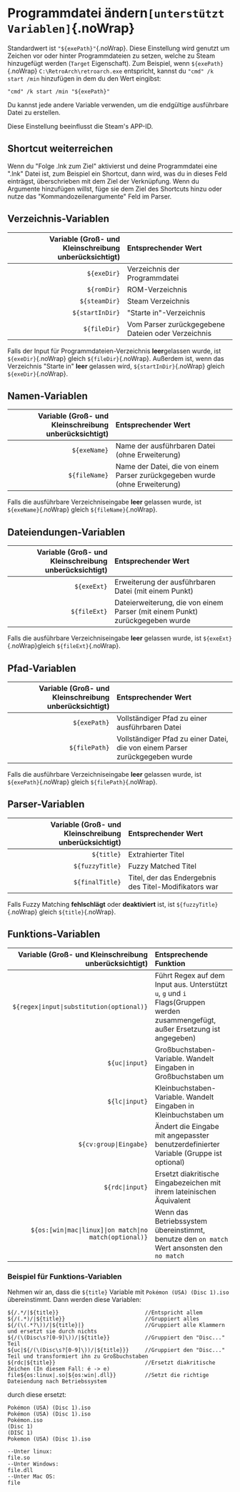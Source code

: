 # Programmdatei ändern`[unterstützt Variablen]`{.noWrap}

Standardwert ist `"${exePath}"`{.noWrap}. Diese Einstellung wird genutzt um Zeichen vor oder hinter Programmdateien zu setzen, welche zu Steam hinzugefügt werden (`Target` Eigenschaft). Zum Beispiel, wenn `${exePath}`{.noWrap} `C:\RetroArch\retroarch.exe` entspricht, kannst du `"cmd" /k start /min` hinzufügen in dem du den Wert eingibst:
```
"cmd" /k start /min "${exePath}"
```
Du kannst jede andere Variable verwenden, um die endgültige ausführbare Datei zu erstellen.

Diese Einstellung beeinflusst die Steam's APP-ID.


## Shortcut weiterreichen
Wenn du "Folge .lnk zum Ziel" aktivierst und deine Programmdatei eine ".lnk" Datei ist, zum Beispiel ein Shortcut, dann wird, was du in dieses Feld einträgst, überschrieben mit dem Ziel der Verknüpfung. Wenn du Argumente hinzufügen willst, füge sie dem Ziel des Shortcuts hinzu oder nutze das "Kommandozeilenargumente" Feld im Parser.

## Verzeichnis-Variablen

| Variable (Groß- und Kleinschreibung unberücksichtigt) | Entsprechender Wert                                |
| -----------------------------------------------------:|:-------------------------------------------------- |
|                                           `${exeDir}` | Verzeichnis der Programmdatei                      |
|                                           `${romDir}` | ROM-Verzeichnis                                    |
|                                         `${steamDir}` | Steam Verzeichnis                                  |
|                                       `${startInDir}` | "Starte in"-Verzeichnis                            |
|                                          `${fileDir}` | Vom Parser zurückgegebene Dateien oder Verzeichnis |

Falls der Input für Programmdateien-Verzeichnis **leer**gelassen wurde, ist `${exeDir}`{.noWrap} gleich `${fileDir}`{.noWrap}. Außerdem ist, wenn das Verzeichnis "Starte in" **leer** gelassen wird, `${startInDir}`{.noWrap} gleich `${exeDir}`{.noWrap}.

## Namen-Variablen

| Variable (Groß- und Kleinschreibung unberücksichtigt) | Entsprechender Wert                                                         |
| -----------------------------------------------------:|:--------------------------------------------------------------------------- |
|                                          `${exeName}` | Name der ausführbaren Datei (ohne Erweiterung)                              |
|                                         `${fileName}` | Name der Datei, die von einem Parser zurückgegeben wurde (ohne Erweiterung) |

Falls die ausführbare Verzeichniseingabe **leer** gelassen wurde, ist `${exeName}`{.noWrap} gleich `${fileName}`{.noWrap}.

## Dateiendungen-Variablen

| Variable (Groß- und Kleinschreibung unberücksichtigt) | Entsprechender Wert                                                          |
| -----------------------------------------------------:|:---------------------------------------------------------------------------- |
|                                           `${exeExt}` | Erweiterung der ausführbaren Datei (mit einem Punkt)                         |
|                                          `${fileExt}` | Dateierweiterung, die von einem Parser (mit einem Punkt) zurückgegeben wurde |

Falls die ausführbare Verzeichniseingabe **leer** gelassen wurde, ist `${exeExt}`{.noWrap}gleich `${fileExt}`{.noWrap}.

## Pfad-Variablen

| Variable (Groß- und Kleinschreibung unberücksichtigt) | Entsprechender Wert                                                         |
| -----------------------------------------------------:|:--------------------------------------------------------------------------- |
|                                          `${exePath}` | Vollständiger Pfad zu einer ausführbaren Datei                              |
|                                         `${filePath}` | Vollständiger Pfad zu einer Datei, die von einem Parser zurückgegeben wurde |

Falls die ausführbare Verzeichniseingabe **leer** gelassen wurde, ist `${exePath}`{.noWrap} gleich `${filePath}`{.noWrap}.

## Parser-Variablen

| Variable (Groß- und Kleinschreibung unberücksichtigt) | Entsprechender Wert                                   |
| -----------------------------------------------------:|:----------------------------------------------------- |
|                                            `${title}` | Extrahierter Titel                                    |
|                                       `${fuzzyTitle}` | Fuzzy Matched Titel                                   |
|                                       `${finalTitle}` | Titel, der das Endergebnis des Titel-Modifikators war |

Falls Fuzzy Matching **fehlschlägt** oder **deaktiviert** ist, ist `${fuzzyTitle}`{.noWrap} gleich `${title}`{.noWrap}.

## Funktions-Variablen

|       Variable (Groß- und Kleinschreibung unberücksichtigt) | Entsprechende Funktion                                                                                                          |
| -----------------------------------------------------------:|:------------------------------------------------------------------------------------------------------------------------------- |
|                 `${regex\|input\|substitution(optional)}` | Führt Regex auf dem Input aus. Unterstützt `u`, `g` und `i` Flags(Gruppen werden zusammengefügt, außer Ersetzung ist angegeben) |
|                                             `${uc\|input}` | Großbuchstaben-Variable. Wandelt Eingaben in Großbuchstaben um                                                                  |
|                                             `${lc\|input}` | Kleinbuchstaben-Variable. Wandelt Eingaben in Kleinbuchstaben um                                                                |
|                                     `${cv:group\|Eingabe}` | Ändert die Eingabe mit angepasster benutzerdefinierter Variable (Gruppe ist optional)                                           |
|                                            `${rdc\|input}` | Ersetzt diakritische Eingabezeichen mit ihrem lateinischen Äquivalent                                                           |
| `${os:[win\|mac\|linux]\|on match\|no match(optional)}` | Wenn das Betriebssystem übereinstimmt, benutze den `on match` Wert ansonsten den `no match`                                     |

### Beispiel für Funktions-Variablen

Nehmen wir an, dass die `${title}` Variable mit `Pokémon (USA) (Disc 1).iso` übereinstimmt. Dann werden diese Variablen:
```
${/.*/|${title}}                           //Entspricht allem
${/(.*)/|${title}}                         //Gruppiert alles
${/(\(.*?\))/|${title}|}                   //Gruppiert alle Klammern und ersetzt sie durch nichts
${/(\(Disc\s?[0-9]\))/|${title}}           //Gruppiert den "Disc..." Teil
${uc|${/(\(Disc\s?[0-9]\))/|${title}}}     //Gruppiert den "Disc..." Teil und transformiert ihn zu Großbuchstaben
${rdc|${title}}                            //Ersetzt diakritische Zeichen (In diesem Fall: é -> e)
file${os:linux|.so|${os:win|.dll}}         //Setzt die richtige Dateiendung nach Betriebssystem
```
durch diese ersetzt:
```
Pokémon (USA) (Disc 1).iso
Pokémon (USA) (Disc 1).iso
Pokémon.iso
(Disc 1)
(DISC 1)
Pokemon (USA) (Disc 1).iso

--Unter linux:
file.so
--Unter Windows:
file.dll
--Unter Mac OS:
file
```
